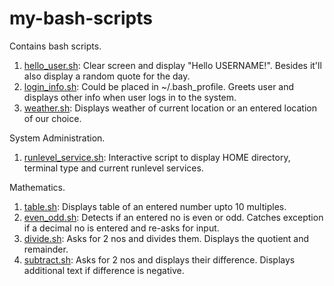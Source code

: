 # my-bash-scripts

Contains bash scripts.

1. [hello_user.sh](scripts/hello_user.sh): Clear screen and display "Hello USERNAME!". Besides it'll also display a random quote for the day.
2. [login_info.sh](scripts/login_info.sh): Could be placed in ~/.bash_profile. Greets user and displays other info when user logs in to the system.
3. [weather.sh](scripts/weather.sh): Displays weather of current location or an entered location of our choice.

System Administration.
1. [runlevel_service.sh](scripts/runlevel_service.sh): Interactive script to display HOME directory, terminal type and current runlevel services.

Mathematics.
1. [table.sh](scripts/table.sh): Displays table of an entered number upto 10 multiples.
2. [even_odd.sh](scripts/even_odd.sh): Detects if an entered no is even or odd. Catches exception if a decimal no is entered and re-asks for input.
3. [divide.sh](scripts/divide.sh): Asks for 2 nos and divides them. Displays the quotient and remainder.
4. [subtract.sh](scripts/subtract.sh): Asks for 2 nos and displays their difference. Displays additional text if difference is negative.
